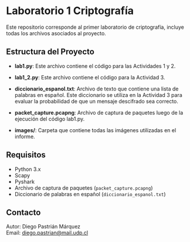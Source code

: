 # Laboratorio 1 Criptografía

Este repositorio corresponde al primer laboratorio de criptografía, incluye todas los archivos asociados al proyecto. 

## Estructura del Proyecto

- **lab1.py**: Este archivo contiene el código para las Actividades 1 y 2. 

- **lab1_2.py**: Este archivo contiene el código para la Actividad 3.

- **diccionario_espanol.txt**: Archivo de texto que contiene una lista de palabras en español. Este diccionario se utiliza en la Actividad 3 para evaluar la probabilidad de que un mensaje descifrado sea correcto.

- **packet_capture.pcapng**: Archivo de captura de paquetes luego de la ejecución del código lab1.py.

- **images/**: Carpeta que contiene todas las imágenes utilizadas en el informe. 

## Requisitos

- Python 3.x
- Scapy
- Pyshark
- Archivo de captura de paquetes (`packet_capture.pcapng`)
- Diccionario de palabras en español (`diccionario_espanol.txt`)

## Contacto

Autor: Diego Pastrián Márquez  
Email: diego.pastrian@mail.udp.cl


